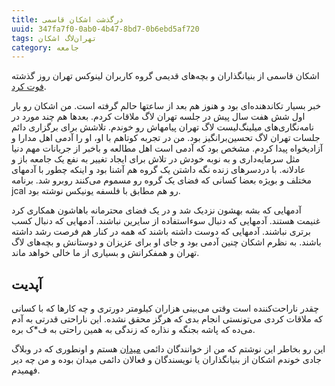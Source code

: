```yaml
---
title: درگذشت اشکان قاسمی
uuid: 347fa7f0-0ab0-4b47-8bd7-0b6ebd5af720
tags: تهران‌لاگ اشکان
category: جامعه
---
```


اشکان قاسمی از بنیانگذاران و بچه‌های قدیمی گروه کاربران لینوکس تهران روز گذشته [فوت کرد][فوت].

خبر بسیار تکاندهنده‌ای بود و هنوز هم بعد از ساعتها حالم گرفته است. من اشکان رو بار اول شش هفت سال پیش در جلسه تهران لاگ ملاقات کردم. بعدها هم چند مورد در نامه‌نگاری‌های میلینگ‌لیست لاگ تهران پیامهاش رو خوندم. تلاشش برای برگزاری دائم جلسات تهران لاگ تحسین‌برانگیز بود. من در تجربه کوتاهم با او، او را آدمی اهل مدارا و آزادیخواه پیدا کردم. مشخص بود که آدمی است اهل مطالعه و باخبر از جریانات مهم دنیا مثل سرمایه‌داری و به نوبه خودش در تلاش برای ایجاد تغییر به نفع یک جامعه باز و عادلانه. با دردسرهای زنده نگه داشتن یک گروه هم آشنا بود و اینکه چطور با آدمهای مختلف و بویژه بعضا کسانی که فضای یک گروه رو مسموم می‌کنند روبرو شد. برنامه jcal رو هم مطابق با فلسفه یونیکس نوشته بود.

آدمهایی که بشه بهشون نزدیک شد و در یک فضای محترمانه باهاشون همکاری کرد غنیمت هستند. آدمهایی که دنبال سوءاستفاده از سایرین نباشند. آدمهایی که دنبال کسب برتری نباشند. آدمهایی که دوست داشته باشند که همه در کنار هم فرصت رشد داشته باشند. به نظرم اشکان چنین آدمی بود و جای او برای عزیزان و دوستانش و بچه‌های لاگ تهران و همفکرانش و بسیاری از ما خالی خواهد ماند.

## آپدیت
چقدر ناراحت‌کننده است وقتی می‌بینی هزاران کیلومتر دورتری و چه کارها که با کسانی که ملاقات کردی می‌تونستی انجام بدی که هرگز محقق نشده. این ناراحتی قدرتی به آدم می‌ده که پاشه بجنگه و نذاره که زندگی به همین راحتی به ف*ک بره. 

این رو بخاطر این نوشتم که من از خوانندگان دائمی [میدان][میدان] هستم و اونطوری که در وبلاگ جادی خوندم اشکان از بنیانگذاران یا نویسندگان و فعالان دائمی میدان بوده و من چه دیر فهمیدم.

[فوت]: https://jadi.net/2017/10/ashkan-ghasemi/
[میدان]: http://meidaan.com/
